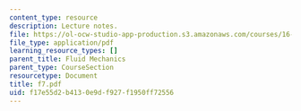 ```yaml
---
content_type: resource
description: Lecture notes.
file: https://ol-ocw-studio-app-production.s3.amazonaws.com/courses/16-01-unified-engineering-i-ii-iii-iv-fall-2005-spring-2006/f17e55d2b4130e9df927f1950ff72556_f7.pdf
file_type: application/pdf
learning_resource_types: []
parent_title: Fluid Mechanics
parent_type: CourseSection
resourcetype: Document
title: f7.pdf
uid: f17e55d2-b413-0e9d-f927-f1950ff72556
---
```

